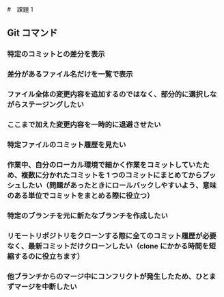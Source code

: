 #　課題 1

## Git コマンド

### 特定のコミットとの差分を表示

### 差分があるファイル名だけを一覧で表示

### ファイル全体の変更内容を追加するのではなく、部分的に選択しながらステージングしたい

### ここまで加えた変更内容を一時的に退避させたい

### 特定ファイルのコミット履歴を見たい

### 作業中、自分のローカル環境で細かく作業をコミットしていたため、複数に分かれたコミットを 1 つのコミットにまとめてからプッシュしたい（問題があったときにロールバックしやすいよう、意味のある単位でコミットをまとめる際に役立つ）

### 特定のブランチを元に新たなブランチを作成したい

### リモートリポジトリをクローンする際に全てのコミット履歴が必要なく、最新コミットだけクローンしたい（clone にかかる時間を短縮するのに役立ちます）

### 他ブランチからのマージ中にコンフリクトが発生したため、ひとまずマージを中断したい

